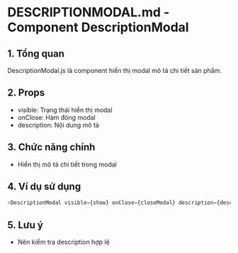 # DESCRIPTIONMODAL.md - Component DescriptionModal

## 1. Tổng quan
DescriptionModal.js là component hiển thị modal mô tả chi tiết sản phẩm.

## 2. Props
- visible: Trạng thái hiển thị modal
- onClose: Hàm đóng modal
- description: Nội dung mô tả

## 3. Chức năng chính
- Hiển thị mô tả chi tiết trong modal

## 4. Ví dụ sử dụng
```js
<DescriptionModal visible={show} onClose={closeModal} description={desc} />
```

## 5. Lưu ý
- Nên kiểm tra description hợp lệ